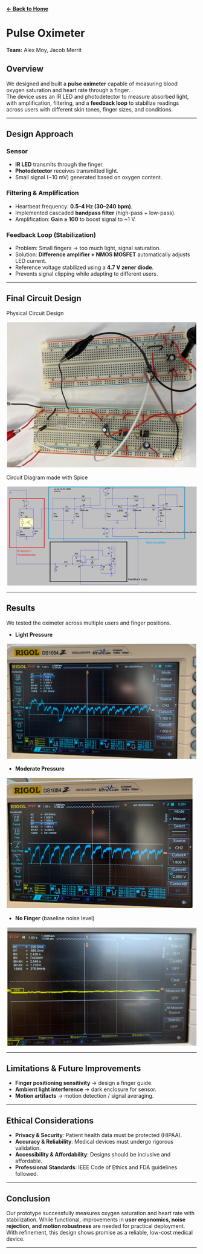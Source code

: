 **[← Back to Home](../README.md)**

# Pulse Oximeter
**Team:** Alex Moy, Jacob Merrit  
## Overview  
We designed and built a **pulse oximeter** capable of measuring blood oxygen saturation and heart rate through a finger.  
The device uses an IR LED and photodetector to measure absorbed light, with amplification, filtering, and a **feedback loop** to stabilize readings across users with different skin tones, finger sizes, and conditions.  

---
## Design Approach  
### Sensor  
- **IR LED** transmits through the finger.  
- **Photodetector** receives transmitted light.  
- Small signal (~10 mV) generated based on oxygen content.  

### Filtering & Amplification  
- Heartbeat frequency: **0.5–4 Hz (30–240 bpm)**.  
- Implemented cascaded **bandpass filter** (high-pass + low-pass).  
- Amplification: **Gain ≥ 100** to boost signal to ~1 V.  

### Feedback Loop (Stabilization)  
- Problem: Small fingers → too much light, signal saturation.  
- Solution: **Difference amplifier + NMOS MOSFET** automatically adjusts LED current.  
- Reference voltage stabilized using a **4.7 V zener diode**.  
- Prevents signal clipping while adapting to different users.  

---
## Final Circuit Design
Physical Circuit Design

![Circuit](../images/pulse/circuit.png)

Circuit Diagram made with Spice

![Spice Diagram](../images/pulse/diagram.png)

---
## Results  
We tested the oximeter across multiple users and finger positions.  

- **Light Pressure**
  
![Light](../images/pulse/results.png)

- **Moderate Pressure**
  
![Moderate](../images/pulse/results3.png) 
 
- **No Finger** (baseline noise level)
  
![None](../images/pulse/results2.png) 

---
## Limitations & Future Improvements  
- **Finger positioning sensitivity** → design a finger guide.  
- **Ambient light interference** → dark enclosure for sensor.  
- **Motion artifacts** → motion detection / signal averaging.  

---
## Ethical Considerations  
- **Privacy & Security**: Patient health data must be protected (HIPAA).  
- **Accuracy & Reliability**: Medical devices must undergo rigorous validation.  
- **Accessibility & Affordability**: Designs should be inclusive and affordable.  
- **Professional Standards**: IEEE Code of Ethics and FDA guidelines followed.  

---
## Conclusion  
Our prototype successfully measures oxygen saturation and heart rate with stabilization. While functional, improvements in **user ergonomics, noise rejection, and motion robustness** are needed for practical deployment. With refinement, this design shows promise as a reliable, low-cost medical device.  

---

